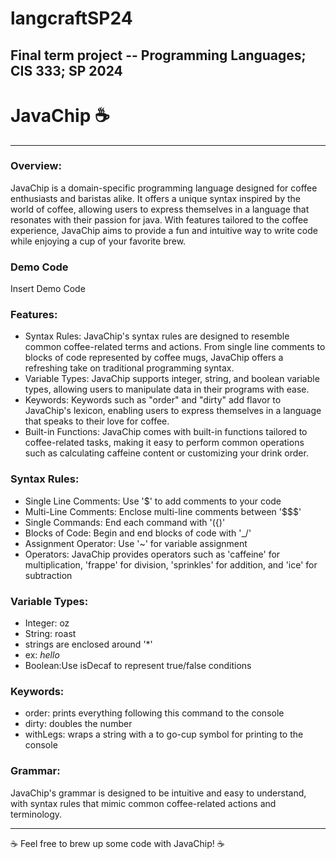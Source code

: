 # langcraftSP24
Final term project -- Programming Languages; CIS 333; SP 2024
---

# JavaChip ☕️
---
### Overview:
JavaChip is a domain-specific programming language designed for coffee enthusiasts and baristas alike. It offers a unique syntax inspired by the world of coffee, allowing users to express themselves in a language that resonates with their passion for java. With features tailored to the coffee experience, JavaChip aims to provide a fun and intuitive way to write code while enjoying a cup of your favorite brew.

### Demo Code
Insert Demo Code

### Features:
- Syntax Rules: JavaChip's syntax rules are designed to resemble common coffee-related terms and actions. From single line comments to blocks of code represented by coffee mugs, JavaChip offers a refreshing take on traditional programming syntax.
- Variable Types: JavaChip supports integer, string, and boolean variable types, allowing users to manipulate data in their programs with ease.
- Keywords: Keywords such as "order" and "dirty" add flavor to JavaChip's lexicon, enabling users to express themselves in a language that speaks to their love for coffee.
- Built-in Functions: JavaChip comes with built-in functions tailored to coffee-related tasks, making it easy to perform common operations such as calculating caffeine content or customizing your drink order.
### Syntax Rules:
- Single Line Comments: Use '$' to add comments to your code
- Multi-Line Comments: Enclose multi-line comments between '$$$'
- Single Commands: End each command with '({)'
- Blocks of Code: Begin and end blocks of code with '\_/'
- Assignment Operator: Use '~' for variable assignment
- Operators: JavaChip provides operators such as 'caffeine' for multiplication, 'frappe' for division, 'sprinkles' for addition, and 'ice' for subtraction


### Variable Types:
- Integer: oz
- String: roast
-   strings are enclosed around '*'
-   ex: *hello*
- Boolean:Use isDecaf to represent true/false conditions

### Keywords:
- order: prints everything following this command to the console
- dirty: doubles the number
- withLegs: wraps a string with a to go-cup symbol for printing to the console 

### Grammar:
JavaChip's grammar is designed to be intuitive and easy to understand, with syntax rules that mimic common coffee-related actions and terminology.
___
 ☕️ Feel free to brew up some code with JavaChip! ☕️
